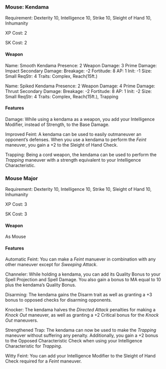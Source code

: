 ### Mouse: Kendama

Requirement: Dexterity 10, Intelligence 10, Strike 10, Sleight of Hand 10, Inhumanity

XP Cost: 2

SK Cost: 2

#### Weapon

Name: Smooth Kendama
Presence: 2
Weapon Damage: 3
Prime Damage: Impact
Secondary Damage: 
Breakage: -2
Fortitude: 8
AP: 1
Init: -1
Size: Small
ReqStr: 4
Traits: Complex, Reach(15ft.)

Name: Spiked Kendama
Presence: 2
Weapon Damage: 4
Prime Damage: Thrust
Secondary Damage: 
Breakage: -2
Fortitude: 8
AP: 1
Init: -2
Size: Small
ReqStr: 4
Traits: Complex, Reach(15ft.), Trapping


#### Features

Damage: While using a kendama as a weapon, you add your Intelligence Modifier, instead of Strength, to the Base Damage.

Improved Feint: A kendama can be used to easily outmaneuver an opponent’s defenses. When you use a kendama to perform the _Feint_ maneuver, you gain a +2 to the Sleight of Hand Check.

Trapping: Being a cord weapon, the kendama can be used to perform the _Trapping_ maneuver with a strength equivalent to your Intelligence Characteristic.

### Mouse Major

Requirement: Dexterity 10, Intelligence 10, Strike 10, Sleight of Hand 10, Inhumanity

XP Cost: 3

SK Cost: 3

#### Weapon

As Mouse


#### Features

Automatic Feint: You can make a _Feint_ manuever in combination with any other maneuver except for _Sweeping Attack_.

Channeler: While holding a kendama, you can add its Quality Bonus to your Spell Projection and Spell Damage. You also gain a bonus to MA equal to 10 plus the kendama’s Quality Bonus.

Disarming: The kendama gains the Disarm trait as well as granting a +3 bonus to opposed checks for disarming opponents.

Knocker: The kendama halves the _Directed Attack_ penalties for making a _Knock Out_ maneuver, as well as granting a +2 Critical bonus for the _Knock Out_ maneuvers.

Strengthened Trap: The kendama can now be used to make the _Trapping_ maneuver without suffering any penalty. Additionally, you gain a +2 bonus to the Opposed Characteristic Check when using your Intelligence Characteristic for _Trapping_.

Witty Feint: You can add your Intelligence Modifier to the Sleight of Hand Check required for a _Feint_ maneuver.
